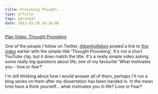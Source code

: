 ```yaml
---
title: Provoking Thought...
type: article
tags: personal
date: 2011-03-28 16:28:00
---
```


<lite-youtube videoid="o0oHlX8Kmxk">
  <a href="https://youtube.com/watch?v=o0oHlX8Kmxk" class="lty-playbtn" title="Play Video">
    <span class="lyt-visually-hidden">Play Video: Thought Provoking</span>
  </a>
</lite-youtube>

One of the people I follow on Twitter, [@benhollebon](https://www.twitter.com/benhollebon) posted a link to [this video](https://www.youtube.com/watch?v=o0oHlX8Kmxk) earlier with the simple title 'Thought Provoking'.  It's not a short YouTube clip, but it does match the title.  It's a really simple video asking some really big questions about life, one of my favourite 'What motivates you - love or fear?'

I'm still thinking about how I would answer all of them, perhaps I'll run a blog series on them after my dissertation has been handed in.  In the mean time have a think yourself... what motivates you in life? Love or Fear?
